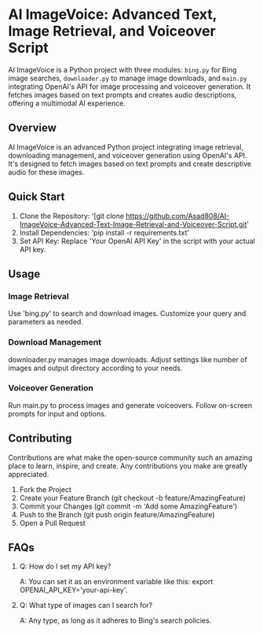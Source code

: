 # AI ImageVoice: Advanced Text, Image Retrieval, and Voiceover Script
AI ImageVoice is a Python project with three modules: `bing.py` for Bing image searches, `downloader.py` to manage image downloads, and `main.py` integrating OpenAI's API for image processing and voiceover generation. It fetches images based on text prompts and creates audio descriptions, offering a multimodal AI experience.

## Overview
AI ImageVoice is an advanced Python project integrating image retrieval, downloading management, and voiceover generation using OpenAI's API. It's designed to fetch images based on text prompts and create descriptive audio for these images.

## Quick Start
1. Clone the Repository: '[git clone https://github.com/Asad808/AI-ImageVoice-Advanced-Text-Image-Retrieval-and-Voiceover-Script.git'
2. Install Dependencies: 'pip install -r requirements.txt'
3. Set API Key: Replace 'Your OpenAI API Key' in the script with your actual API key.

## Usage

### Image Retrieval

Use 'bing.py' to search and download images. Customize your query and parameters as needed.

### Download Management
downloader.py manages image downloads. Adjust settings like number of images and output directory according to your needs.

### Voiceover Generation
Run main.py to process images and generate voiceovers. Follow on-screen prompts for input and options.

## Contributing
Contributions are what make the open-source community such an amazing place to learn, inspire, and create. Any contributions you make are greatly appreciated.

1. Fork the Project
2. Create your Feature Branch (git checkout -b feature/AmazingFeature)
3. Commit your Changes (git commit -m 'Add some AmazingFeature')
4. Push to the Branch (git push origin feature/AmazingFeature)
5. Open a Pull Request

## FAQs
1. Q: How do I set my API key?

   A: You can set it as an environment variable like this: export OPENAI_API_KEY='your-api-key'.
2. Q: What type of images can I search for?

   A: Any type, as long as it adheres to Bing's search policies.
